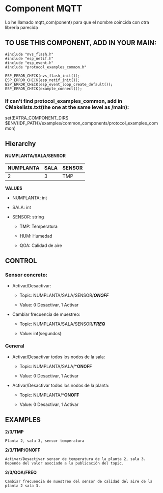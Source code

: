 # Component MQTT
Lo he llamado mqtt_com(ponent) para que el nombre coincida con otra librería parecida

## TO USE THIS COMPONENT, ADD IN YOUR MAIN:
```
#include "nvs_flash.h"
#include "esp_netif.h"
#include "esp_event.h"
#include "protocol_examples_common.h"

ESP_ERROR_CHECK(nvs_flash_init());
ESP_ERROR_CHECK(esp_netif_init());
ESP_ERROR_CHECK(esp_event_loop_create_default());
ESP_ERROR_CHECK(example_connect());
```

### If can't find protocol_examples_common, add in CMakelists.txt(the one at the same level as /main):
set(EXTRA_COMPONENT_DIRS $ENV{IDF_PATH}/examples/common_components/protocol_examples_common)


## Hierarchy
**NUMPLANTA/SALA/SENSOR**

| NUMPLANTA | SALA | SENSOR |
|-----------|------|--------|
|     2     |  3   |  TMP   |


**VALUES**

- NUMPLANTA: int

- SALA: int

- SENSOR: string

    - TMP: Temperatura

    - HUM: Humedad

    - QOA: Calidad de aire


## CONTROL  

### Sensor concreto: 

- Activar/Desactivar:

    - Topic: NUMPLANTA/SALA/SENSOR/***ONOFF***
    
    - Value: 0 Desactivar, 1 Activar

- Cambiar frecuencia de muestreo:

    - Topic: NUMPLANTA/SALA/SENSOR/***FREQ***
    
    - Value: int(segundos)

### General

- Activar/Desactivar todos los nodos de la sala:

    - Topic: NUMPLANTA/SALA/***ONOFF**
    
    - Value: 0 Desactivar, 1 Activar

- Activar/Desactivar todos los nodos de la planta:

    - Topic: NUMPLANTA/***ONOFF**
    
    - Value: 0 Desactivar, 1 Activar
    

## EXAMPLES

**2/3/TMP**

    Planta 2, sala 3, sensor temperatura

**2/3/TMP/ONOFF**

    Activar/Desactivar sensor de temperatura de la planta 2, sala 3.
    Depende del valor asociado a la publicación del topic.
    
**2/3/QOA/FREQ**

    Cambiar frecuencia de muestreo del sensor de calidad del aire de la planta 2 sala 3.
    



